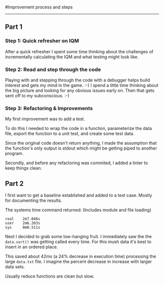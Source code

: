 #Improvement process and steps

-------------------------------------------------------
## Part 1
### Step 1: Quick refresher on IQM 
After a quick refresher I spent some time thinking about the challenges of incrementally calculating the IQM and what 
testing might look like.

### Step 2: Read and step through the code
Playing with and stepping through the code with a debugger helps build interest and gets my mind in the game. :-)  I 
spend a little time thinking about the big picture and looking for any obvious issues early on. Then that gets sent off
to my subconscious. :-)

### Step 3: Refactoring & Improvements
My first improvement was to add a test.

To do this I needed to wrap the code in a function, parameterize the data file, export the function to a unit test, and 
create some test data.

Since the original code doesn't return anything, I made the assumption that the function's only output is stdout which
might be getting piped to another program.

Secondly, and before any refactoring was commited, I added a linter to keep things clean.

## Part 2
I first want to get a baseline established and added to a test case. Mostly
for documenting the results.

The systems time command returned: (Includes module and file loading)
```commandline
real    2m7.046s
user    2m6.203s
sys     0m0.511s
```

Next I decided to grab some low-hanging fruit. I immediately saw the the `data.sort()` was getting called
every time. For this mush data it's best to insert in an ordered place.

This saved about 42ms (a 24% decrease in execution time) processing the large `data.txt` file.
I imagine the percent decrease in increase with larger data sets.

Usually reduce functions are clean but slow. 

